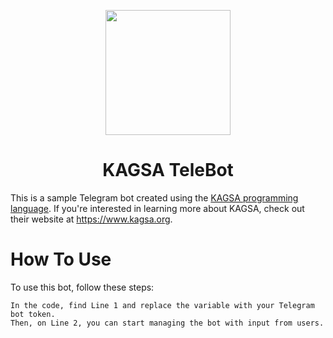 <p align="center">
  <img src="https://upload.wikimedia.org/wikipedia/commons/thumb/5/5c/Telegram_Messenger.png/600px-Telegram_Messenger.png" width="200" >
</p>
<h1 align="center">KAGSA TeleBot</h1>

This is a sample Telegram bot created using the [KAGSA programming language](https://github.com/kagsa/kagsa). If you're interested in learning more about KAGSA, check out their website at https://www.kagsa.org.

# How To Use
To use this bot, follow these steps:

    In the code, find Line 1 and replace the variable with your Telegram bot token.
    Then, on Line 2, you can start managing the bot with input from users.
